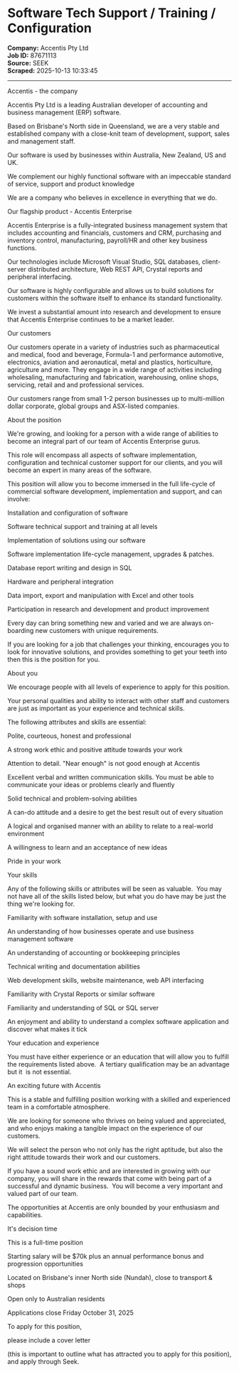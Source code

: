 # Software Tech Support  / Training / Configuration

**Company:** Accentis Pty Ltd  
**Job ID:** 87671113  
**Source:** SEEK  
**Scraped:** 2025-10-13 10:33:45

---

Accentis - the company

Accentis Pty Ltd is a leading Australian developer of accounting and business management (ERP) software.

Based on Brisbane's North side in Queensland, we are a very stable and established company with a close-knit team of development, support, sales and management staff.

Our software is used by businesses within Australia, New Zealand, US and UK.

We complement our highly functional software with an impeccable standard of service, support and product knowledge

We are a company who believes in excellence in everything that we do.

Our flagship product - Accentis Enterprise

Accentis Enterprise is a fully-integrated business management system that includes accounting and financials, customers and CRM, purchasing and inventory control, manufacturing, payroll/HR and other key business functions.

Our technologies include Microsoft Visual Studio, SQL databases, client-server distributed architecture, Web REST API, Crystal reports and peripheral interfacing.

Our software is highly configurable and allows us to build solutions for customers within the software itself to enhance its standard functionality.

We invest a substantial amount into research and development to ensure that Accentis Enterprise continues to be a market leader.

Our customers

Our customers operate in a variety of industries such as pharmaceutical and medical, food and beverage, Formula-1 and performance automotive, electronics, aviation and aeronautical, metal and plastics, horticulture, agriculture and more. They engage in a wide range of activities including wholesaling, manufacturing and fabrication, warehousing, online shops, servicing, retail and and professional services.

Our customers range from small 1-2 person businesses up to multi-million dollar corporate, global groups and ASX-listed companies.

About the position

We're growing, and looking for a person with a wide range of abilities to become an integral part of our team of Accentis Enterprise gurus.

This role will encompass all aspects of software implementation, configuration and technical customer support for our clients, and you will become an expert in many areas of the software.

This position will allow you to become immersed in the full life-cycle of commercial software development, implementation and support, and can involve:

Installation and configuration of software

Software technical support and training at all levels

Implementation of solutions using our software

Software implementation life-cycle management, upgrades & patches.

Database report writing and design in SQL

Hardware and peripheral integration

Data import, export and manipulation with Excel and other tools

Participation in research and development and product improvement

Every day can bring something new and varied and we are always on-boarding new customers with unique requirements.

If you are looking for a job that challenges your thinking, encourages you to look for innovative solutions, and provides something to get your teeth into then this is the position for you.

About you

We encourage people with all levels of experience to apply for this position.

Your personal qualities and ability to interact with other staff and customers are just as important as your experience and technical skills.

The following attributes and skills are essential:

Polite, courteous, honest and professional

A strong work ethic and positive attitude towards your work

Attention to detail. "Near enough" is not good enough at Accentis

Excellent verbal and written communication skills. You must be able to communicate your ideas or problems clearly and fluently

Solid technical and problem-solving abilities

A can-do attitude and a desire to get the best result out of every situation

A logical and organised manner with an ability to relate to a real-world environment

A willingness to learn and an acceptance of new ideas

Pride in your work

Your skills

Any of the following skills or attributes will be seen as valuable.  You may not have all of the skills listed below, but what you do have may be just the thing we're looking for.

Familiarity with software installation, setup and use

An understanding of how businesses operate and use business management software

An understanding of accounting or bookkeeping principles

Technical writing and documentation abilities

Web development skills, website maintenance, web API interfacing

Familiarity with Crystal Reports or similar software

Familiarity and understanding of SQL or SQL server

An enjoyment and ability to understand a complex software application and discover what makes it tick

Your education and experience

You must have either experience or an education that will allow you to fulfill the requirements listed above.  A tertiary qualification may be an advantage but it  is not essential.

An exciting future with Accentis

This is a stable and fulfilling position working with a skilled and experienced team in a comfortable atmosphere.

We are looking for someone who thrives on being valued and appreciated, and who enjoys making a tangible impact on the experience of our customers.

We will select the person who not only has the right aptitude, but also the right attitude towards their work and our customers.

If you have a sound work ethic and are interested in growing with our company, you will share in the rewards that come with being part of a successful and dynamic business.  You will become a very important and valued part of our team.

The opportunities at Accentis are only bounded by your enthusiasm and capabilities.

It's decision time

This is a full-time position

Starting salary will be $70k plus an annual performance bonus and progression opportunities

Located on Brisbane's inner North side (Nundah), close to transport & shops

Open only to Australian residents

Applications close Friday October 31, 2025

To apply for this position,

please include a cover letter

(this is important to outline what has attracted you to apply for this position), and apply through Seek.
